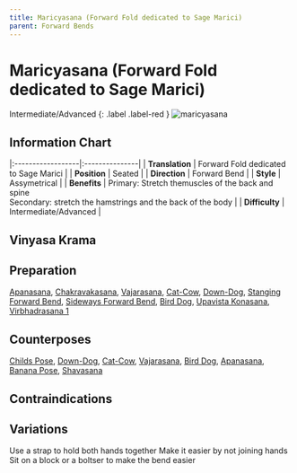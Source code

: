 ```yaml
---
title: Maricyasana (Forward Fold dedicated to Sage Marici)
parent: Forward Bends
---
```

# Maricyasana (Forward Fold dedicated to Sage Marici)
Intermediate/Advanced
{: .label .label-red }
![maricyasana](/yoga/assets/images/fb/maricyasana.png)

## Information Chart

|:------------------|:---------------|
| **Translation**       |  Forward Fold dedicated to Sage Marici |
| **Position**          |  Seated  |
| **Direction**         |   Forward Bend  |
| **Style**             |   Assymetrical  |
| **Benefits**          | Primary: Stretch themuscles of the back and spine <br> Secondary: stretch the hamstrings and the back of the body   |
| **Difficulty**  |  Intermediate/Advanced                                      | 


## Vinyasa Krama 

## Preparation 
[Apanasana](), [Chakravakasana](), [Vajarasana](), [Cat-Cow](), [Down-Dog](), [Stanging Forward Bend](), [Sideways Forward Bend](), [Bird Dog](), [Upavista Konasana](), [Virbhadrasana 1]()

## Counterposes
[Childs Pose](), [Down-Dog](), [Cat-Cow](), [Vajarasana](), [Bird Dog](), [Apanasana](), [Banana Pose](), [Shavasana]()

## Contraindications

## Variations
Use a strap to hold both hands together
Make it easier by not joining hands
Sit on a block or a boltser to make the bend easier